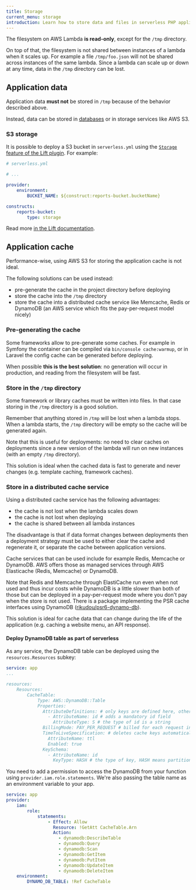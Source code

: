 ```yaml
---
title: Storage
current_menu: storage
introduction: Learn how to store data and files in serverless PHP applications running on AWS Lambda.
---
```


The filesystem on AWS Lambda **is read-only**, except for the `/tmp` directory.

On top of that, the filesystem is not shared between instances of a lambda when it scales up. For example a file `/tmp/foo.json` will not be shared across instances of the same lambda. Since a lambda can scale up or down at any time, data in the `/tmp` directory can be lost.

## Application data

Application data **must not** be stored in `/tmp` because of the behavior described above.

Instead, data can be stored in [databases](/docs/environment/database.md) or in storage services like AWS S3.

### S3 storage

It is possible to deploy a S3 bucket in `serverless.yml` using the <a href="https://github.com/getlift/lift/blob/master/docs/storage.md">`Storage` feature of the Lift plugin</a>. For example:

```yaml
# serverless.yml

# ...

provider:
    environment:
        BUCKET_NAME: ${construct:reports-bucket.bucketName}

constructs:
    reports-bucket:
        type: storage
```

Read more <a href="https://github.com/getlift/lift/blob/master/docs/storage.md">in the Lift documentation</a>.

## Application cache

Performance-wise, using AWS S3 for storing the application cache is not ideal.

The following solutions can be used instead:

- pre-generate the cache in the project directory before deploying
- store the cache into the `/tmp` directory
- store the cache into a distributed cache service like Memcache, Redis or DynamoDB (an AWS service which fits the pay-per-request model nicely)

### Pre-generating the cache

Some frameworks allow to pre-generate some caches. For example in Symfony the container can be compiled via `bin/console cache:warmup`, or in Laravel the config cache can be generated before deploying.

When possible **this is the best solution**: no generation will occur in production, and reading from the filesystem will be fast.

### Store in the `/tmp` directory

Some framework or library caches must be written into files. In that case storing in the `/tmp` directory is a good solution.

Remember that anything stored in `/tmp` will be lost when a lambda stops. When a lambda starts, the `/tmp` directory will be empty so the cache will be generated again.

Note that this is useful for deployments: no need to clear caches on deployments since a new version of the lambda will run on new instances (with an empty `/tmp` directory).

This solution is ideal when the cached data is fast to generate and never changes (e.g. template caching, framework caches).

### Store in a distributed cache service

Using a distributed cache service has the following advantages:

- the cache is not lost when the lambda scales down
- the cache is not lost when deploying
- the cache is shared between all lambda instances

The disadvantage is that if data format changes between deployments then a deployment strategy must be used to either clear the cache and regenerate it, or separate the cache between application versions.

Cache services that can be used include for example Redis, Memcache or DynamoDB. AWS offers those as managed services through AWS Elasticache (Redis, Memcache) or DynamoDB.

Note that Redis and Memcache through ElastiCache run even when not used and thus incur costs while DynamoDB is a little slower than both of those but can be deployed in a
pay-per-request mode where you don't pay when the store is not used. There is a package implementing the PSR cache interfaces using DynamoDB ([rikudou/psr6-dynamo-db](https://github.com/RikudouSage/DynamoDbCachePsr6)).

This solution is ideal for cache data that can change during the life of the application (e.g. caching a website menu, an API response).

#### Deploy DynamoDB table as part of serverless

As any service, the DynamoDB table can be deployed using the `resources.Resources` subkey:

```yaml
service: app
...

resources:
    Resources:
        CacheTable:
            Type: AWS::DynamoDB::Table
            Properties:
              AttributeDefinitions: # only keys are defined here, other attributes are dynamic
                - AttributeName: id # adds a mandatory id field
                  AttributeType: S # the type of id is a string
              BillingMode: PAY_PER_REQUEST # billed for each request instead of paying for a constant capacity
              TimeToLiveSpecification: # deletes cache keys automatically based on the ttl field which contains a timestamp
                AttributeName: ttl
                Enabled: true
              KeySchema:
                - AttributeName: id
                  KeyType: HASH # the type of key, HASH means partition key (similar to primary keys in SQL)
```

You need to add a permission to access the DynamoDB from your function using `provider.iam.role.statements`.
We're also passing the table name as an environment variable to your app.

```yaml
service: app
provider:
    iam:
        role:
            statements:
                - Effect: Allow
                  Resource: !GetAtt CacheTable.Arn
                  Action:
                    - dynamodb:DescribeTable
                    - dynamodb:Query
                    - dynamodb:Scan
                    - dynamodb:GetItem
                    - dynamodb:PutItem
                    - dynamodb:UpdateItem
                    - dynamodb:DeleteItem
    environment:
        DYNAMO_DB_TABLE: !Ref CacheTable
```

